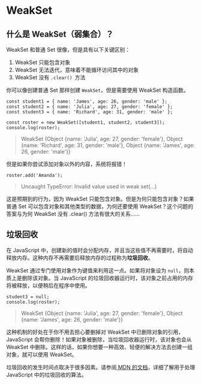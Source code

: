 # WeakSet
## 什么是 WeakSet（弱集合）？
WeakSet 和普通 Set 很像，但是具有以下关键区别：

1. WeakSet 只能包含对象
1. WeakSet 无法迭代，意味着不能循环访问其中的对象
1. WeakSet 没有 `.clear() `方法

你可以像创建普通 Set 那样创建 `WeakSet`，但是需要使用 WeakSet 构造函数。


```
const student1 = { name: 'James', age: 26, gender: 'male' };
const student2 = { name: 'Julia', age: 27, gender: 'female' };
const student3 = { name: 'Richard', age: 31, gender: 'male' };

const roster = new WeakSet([student1, student2, student3]);
console.log(roster);
```

>WeakSet {Object {name: 'Julia', age: 27, gender: 'female'}, Object {name: 'Richard', age: 31, gender: 'male'}, Object {name: 'James', age: 26, gender: 'male'}}

但是如果你尝试添加对象以外的内容，系统将报错！

```
roster.add('Amanda');
```

>Uncaught TypeError: Invalid value used in weak set(…)

这是预期到的行为，因为 WeakSet 只能包含对象。但是为何只能包含对象？如果普通 Set 可以包含对象和其他类型的数据，为何还要使用 WeakSet？这个问题的答案与为何 WeakSet 没有 .clear() 方法有很大的关系……
## 垃圾回收
在 JavaScript 中，创建新的值时会分配内存，并且当这些值不再需要时，将自动释放内存。这种内存不再需要后释放内存的过程称为**垃圾回收**。

WeakSet 通过专门使用对象作为键值来利用这一点。如果将对象设为 `null`，则本质上是删除该对象。当 JavaScript 的垃圾回收器运行时，该对象之前占用的内存将被释放，以便稍后在程序中使用。

```
student3 = null;
console.log(roster);
```

>WeakSet {Object {name: 'Julia', age: 27, gender: 'female'}, Object {name: 'James', age: 26, gender: 'male'}}

这种机制的好处在于你不用去担心要删掉对 WeakSet 中已删除对象的引用，JavaScript 会帮你删除！如果对象被删除，当垃圾回收器运行时，该对象也会从 WeakSet 中删除。这样的话，如果你想要一种高效、轻便的解决方法去创建一组对象，就可以使用 WeakSet。

垃圾回收的发生时间点取决于很多因素。请参阅[ MDN 的文档](https://developer.mozilla.org/zh-CN/docs/Web/JavaScript/Memory_Management#垃圾回收)，详细了解用于处理 JavaScript 中的垃圾回收的算法。